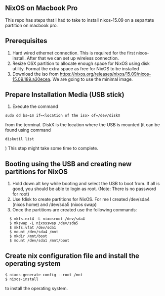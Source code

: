 ## NixOS on Macbook Pro

This repo has steps that I had to take to install nixos-15.09 on a separtate partition on macbook pro.

## Prerequisites
1. Hard wired ethernet connection. This is required for the first nixos-install. After that we can set up wireless connection.
2. Resize OSX partition to allocate enough space for NixOS using disk utility. Format the extra space as free for NixOS to be installed
3. Download the iso from https://nixos.org/releases/nixos/15.09/nixos-15.09.189.a30ecea. We are going to use the minimal image.

## Prepare Installation Media (USB stick)
1. Execute the command 
  ```
  sudo dd bs=1m if=<location of the iso> of=/dev/diskX 
  ```
  from the terminal. DiskX is the location where the USB is mounted (it can be found using command 
  ```
  diskutil list
  ```
  ) This step might take some time to complete. 


## Booting using the USB and creating new partitions for NixOS
1. Hold down alt key while booting and select the USB to boot from. If all is good, you should be able to login as root. (Note: There is no password for root)
2. Use fdisk to create partitions for NixOS. For me I created /dev/sda4 (nixos home) and /dev/sda5 (nixos swap)
3. Once the partitions are created use the following commands:
```
  $ mkfs.ext4 -L nixosroot /dev/sda4
  $ mkswap -L nixosswap /dev/sda5
  $ mkfs.vfat /dev/sda1
  $ mount /dev/sda4 /mnt
  $ mkdir /mnt/boot
  $ mount /dev/sda1 /mnt/boot 
```

## Create nix configuration file and install the operating system
  ```
  $ nixos-generate-config --root /mnt
  $ nixos-install
  ```
  to install the operating system.

